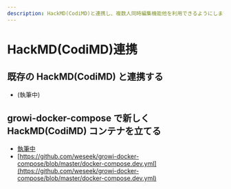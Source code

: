 ```yaml
---
description: HackMD(CodiMD)と連携し、複数人同時編集機能他を利用できるようにします
---
```


# HackMD\(CodiMD\)連携

## 既存の HackMD\(CodiMD\) と連携する

* \(執筆中\)

## growi-docker-compose で新しく HackMD\(CodiMD\) コンテナを立てる

* [執筆中](https://github.com/weseek/growi-docker-compose/blob/master/docker-compose.dev.yml)
* [https://github.com/weseek/growi-docker-compose/blob/master/docker-compose.dev.yml](https://github.com/weseek/growi-docker-compose/blob/master/docker-compose.dev.yml)



